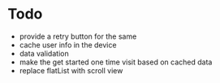 # Todo

-   provide a retry button for the same
-   cache user info in the device
-   data validation
-   make the get started one time visit based on cached data
-   replace flatList with scroll view

